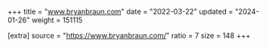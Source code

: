 +++
title = "www.bryanbraun.com"
date = "2022-03-22"
updated = "2024-01-26"
weight = 151115

[extra]
source = "https://www.bryanbraun.com/"
ratio = 7
size = 148
+++
